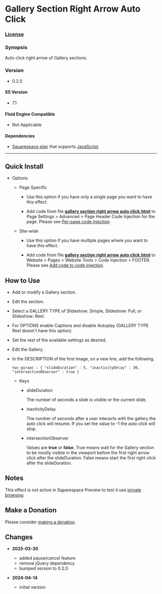 # Gallery Section Right Arrow Auto Click

### [License][1]

### Synopsis

Auto click right arrow of Gallery sections.

### Version

  * 0.2.0

#### SS Version

  * 7.1

#### Fluid Engine Compatible

  * Not Applicable

#### Dependencies

  * [Squarespace plan][2] that supports [JavaScript][3].

---

## Quick Install

* Options

  * Page Specific
  
    * Use this option if you have only a single page you want to have this
      effect.
      
    * Add code from file **[gallery section right arrow auto click.html][5]** to
      Page Settings > Advanced > Page Header Code Injection for the page. Please
      see [Per-page code injection][6].
      
  * Site-wide
  
    * Use this option if you have multiple pages where you want to have this
      effect.
      
    * Add code from file **[gallery section right arrow auto click.html][5]** to
      Website > Pages > Website Tools > Code Injection > FOOTER. Please see [Add
      code to code injection][7].

## How to Use

  * Add or modify a Gallery section.
    
  * Edit the section.
    
  * Select a GALLERY TYPE of Slideshow: Simple, Slideshow: Full, or Slideshow:
    Reel.
    
  * For OPTIONS enable Captions and disable Autoplay (GALLERY TYPE Reel doesn't
    have this option).
    
  * Set the rest of the available settings as desired.
  
  * Edit the Gallery.
  
  * In the DESCRIPTION of the first image, on a new line, add the following.
  
    ```text
    twc-gsraac : { "slideDuration" : 5, "inactivityDelay" : 30, "intersectionObserver" : true }
    ```
    
    * Keys
      
      * slideDuration
        
        The number of seconds a slide is visible or the current slide.
        
      * inactivityDelay
      
        The number of seconds after a user interacts with the gallery the auto
        click will resume. If you set the value to -1 the auto click will stop.
        
      * intersectionObserver
        
        Values are **true** or **false**. True means wait for the Gallery
        section to be mostly visible in the viewport before the first right
        arrow click after the slideDuration. False means start the first right
        click after the slideDuration.

## Notes

This effect is not active in Sqparespace Preview to test it use [private
browsing][8].

## Make a Donation

Please consider [making a donation][9].

## Changes

* **2025-03-30**
  
  * added pause/cancel feature
  * remove jQuery dependency
  * bumped version to 0.2.0
  
* **2024-04-14**
  
  * initial version

[1]: https://github.com/tomsWebConsulting/twcsl/blob/main/LICENSE.txt#L1
[2]: https://www.squarespace.com/pricing
[3]: https://en.wikipedia.org/wiki/JavaScript
[4]: https://jquery.com/
[5]: gallery%20section%20right%20arrow%20auto%20click.html#L1
[6]: https://support.squarespace.com/hc/en-us/articles/205815908-Using-code-injection#toc-per-page-code-injection
[7]: https://support.squarespace.com/hc/en-us/articles/205815908-Using-code-injection#toc-add-code-to-code-injection
[8]: https://support.squarespace.com/hc/en-us/articles/207099587-Using-private-browsing-or-incognito-mode
[9]: https://github.com/tomsWebConsulting/twcsl#make-a-donation
